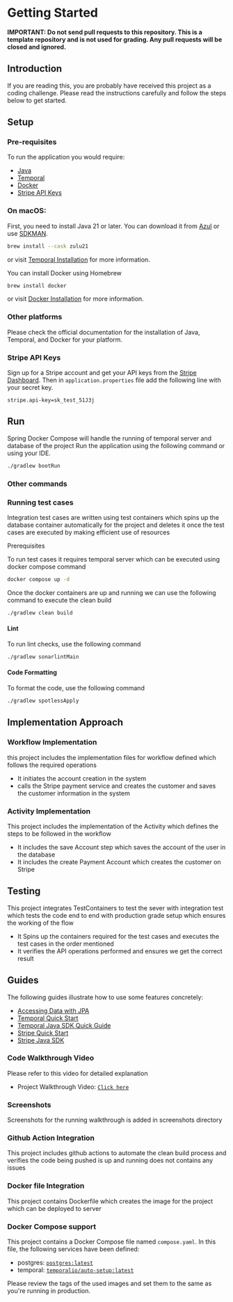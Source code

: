 # Getting Started

**IMPORTANT: Do not send pull requests to this repository. This is a template repository and is not used for grading. Any pull requests will be closed and ignored.**

## Introduction

If you are reading this, you are probably have received this project as a coding challenge. Please read the instructions
carefully and follow the steps below to get started.

## Setup

### Pre-requisites

To run the application you would require:

- [Java](https://www.azul.com/downloads/#zulu)
- [Temporal](https://docs.temporal.io/cli#install)
- [Docker](https://docs.docker.com/get-docker/)
- [Stripe API Keys](https://stripe.com/docs/keys)

### On macOS:

First, you need to install Java 21 or later. You can download it from [Azul](https://www.azul.com/downloads/#zulu) or
use [SDKMAN](https://sdkman.io/).

```sh
brew install --cask zulu21
```


or visit [Temporal Installation](https://docs.temporal.io/cli#install) for more information.

You can install Docker using Homebrew

```sh
brew install docker
```

or visit [Docker Installation](https://docs.docker.com/get-docker/) for more information.

### Other platforms

Please check the official documentation for the installation of Java, Temporal, and Docker for your platform.

### Stripe API Keys

Sign up for a Stripe account and get your API keys from the [Stripe Dashboard](https://dashboard.stripe.com/apikeys).
Then in `application.properties` file add the following line with your secret key.

```properties
stripe.api-key=sk_test_51J3j
```

## Run

Spring Docker Compose will handle the running of temporal server and database of the project
Run the application using the following command or using your IDE.

```sh
./gradlew bootRun
```

### Other commands

### Running test cases
Integration test cases are written using test containers which spins up the database container automatically
for the project and deletes it once the test cases are executed by making efficient use of resources

Prerequisites

To run test cases it requires temporal server which can be executed using docker compose command

```sh
docker compose up -d
```

Once the docker containers are up and running we can use the following command to execute the clean build

```sh
./gradlew clean build
```

#### Lint
To run lint checks, use the following command

```sh
./gradlew sonarlintMain
```

#### Code Formatting
To format the code, use the following command

```sh
./gradlew spotlessApply
```

## Implementation Approach

### Workflow Implementation
this project includes the implementation files for workflow defined which follows
the required operations
- It initiates the account creation in the system
- calls the Stripe payment service and creates the customer and saves the customer information in the system
### Activity Implementation
This project includes the implementation of the Activity which defines the steps to be followed in the workflow
- It includes the save Account step which saves the account of the user in the database
- It includes the create Payment Account which creates the customer on Stripe
## Testing
This project integrates TestContainers to test the sever with integration test which tests the code end to end
with production grade setup which ensures the working of the flow
- It Spins up the containers required for the test cases and executes the test cases in the order mentioned
- It verifies the API operations performed and ensures we get the correct result

## Guides
The following guides illustrate how to use some features concretely:

- [Accessing Data with JPA](https://spring.io/guides/gs/accessing-data-jpa/)
- [Temporal Quick Start](https://docs.temporal.io/docs/quick-start)
- [Temporal Java SDK Quick Guide](https://docs.temporal.io/dev-guide/java)
- [Stripe Quick Start](https://stripe.com/docs/quickstart)
- [Stripe Java SDK](https://stripe.com/docs/api/java)

### Code Walkthrough Video
Please refer to this video for detailed explanation
- Project Walkthrough Video: [`Click here`](https://drive.google.com/file/d/1K4QUMItoBllWYPgJEoZjMioK3uCGhTL-/view)

### Screenshots
Screenshots for the running walkthrough is added in screenshots directory

### Github Action Integration
This project includes github actions to automate the clean build process and verifies the code being pushed
is up and running does not contains any issues

### Docker file Integration

This project contains Dockerfile which creates the image for the project which can be deployed
to server

### Docker Compose support

This project contains a Docker Compose file named `compose.yaml`.
In this file, the following services have been defined:

- postgres: [`postgres:latest`](https://hub.docker.com/_/postgres)
- temporal: [`temporalio/auto-setup:latest`](https://hub.docker.com/r/temporalio/auto-setup)

Please review the tags of the used images and set them to the same as you're running in production.
